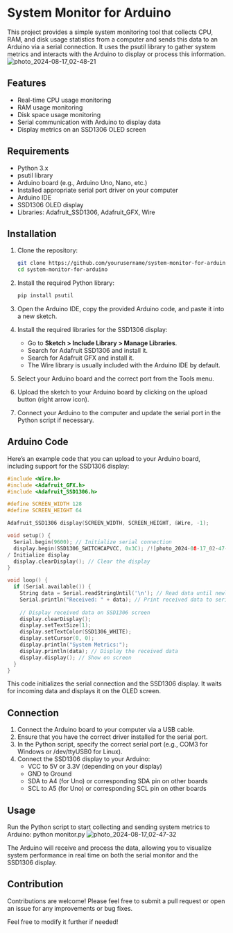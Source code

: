 # System Monitor for Arduino

This project provides a simple system monitoring tool that collects CPU, RAM, and disk usage statistics from a computer and sends this data to an Arduino via a serial connection. It uses the psutil library to gather system metrics and interacts with the Arduino to display or process this information.
![photo_2024-08-17_02-48-21](https://github.com/user-attachments/assets/7905ac4b-08c6-4070-b46d-2d3e22b6e058)

## Features

- Real-time CPU usage monitoring
- RAM usage monitoring
- Disk space usage monitoring
- Serial communication with Arduino to display data
- Display metrics on an SSD1306 OLED screen

## Requirements

- Python 3.x
- psutil library
- Arduino board (e.g., Arduino Uno, Nano, etc.)
- Installed appropriate serial port driver on your computer
- Arduino IDE
- SSD1306 OLED display
- Libraries: Adafruit_SSD1306, Adafruit_GFX, Wire

## Installation

1. Clone the repository:
   ```bash
   git clone https://github.com/yourusername/system-monitor-for-arduino.git
   cd system-monitor-for-arduino
   ```

2. Install the required Python library:
   ```py
   pip install psutil
   ```

3. Open the Arduino IDE, copy the provided Arduino code, and paste it into a new sketch.

4. Install the required libraries for the SSD1306 display:
   - Go to **Sketch > Include Library > Manage Libraries**.
   - Search for Adafruit SSD1306 and install it.
   - Search for Adafruit GFX and install it.
   - The Wire library is usually included with the Arduino IDE by default.

5. Select your Arduino board and the correct port from the Tools menu.

6. Upload the sketch to your Arduino board by clicking on the upload button (right arrow icon).

7. Connect your Arduino to the computer and update the serial port in the Python script if necessary.

## Arduino Code

Here’s an example code that you can upload to your Arduino board, including support for the SSD1306 display:
```cpp
#include <Wire.h>
#include <Adafruit_GFX.h>
#include <Adafruit_SSD1306.h>

#define SCREEN_WIDTH 128
#define SCREEN_HEIGHT 64

Adafruit_SSD1306 display(SCREEN_WIDTH, SCREEN_HEIGHT, &Wire, -1);

void setup() {
  Serial.begin(9600); // Initialize serial connection
  display.begin(SSD1306_SWITCHCAPVCC, 0x3C); /![photo_2024-08-17_02-47-32](https://github.com/user-attachments/assets/583044f4-31a0-43e1-a691-05765af8d754)
/ Initialize display
  display.clearDisplay(); // Clear the display
}

void loop() {
  if (Serial.available()) {
    String data = Serial.readStringUntil('\n'); // Read data until newline
    Serial.println("Received: " + data); // Print received data to serial monitor
    
    // Display received data on SSD1306 screen
    display.clearDisplay();
    display.setTextSize(1);
    display.setTextColor(SSD1306_WHITE);
    display.setCursor(0, 0);
    display.println("System Metrics:");
    display.println(data); // Display the received data
    display.display(); // Show on screen
  }
}
```

This code initializes the serial connection and the SSD1306 display. It waits for incoming data and displays it on the OLED screen.

## Connection

1. Connect the Arduino board to your computer via a USB cable.
2. Ensure that you have the correct driver installed for the serial port.
3. In the Python script, specify the correct serial port (e.g., COM3 for Windows or /dev/ttyUSB0 for Linux).
4. Connect the SSD1306 display to your Arduino:
   - VCC to 5V or 3.3V (depending on your display)
   - GND to Ground
   - SDA to A4 (for Uno) or corresponding SDA pin on other boards
   - SCL to A5 (for Uno) or corresponding SCL pin on other boards

## Usage

Run the Python script to start collecting and sending system metrics to Arduino:
python monitor.py
![photo_2024-08-17_02-47-32](https://github.com/user-attachments/assets/b121e719-e616-462e-a49c-17440a155495)


The Arduino will receive and process the data, allowing you to visualize system performance in real time on both the serial monitor and the SSD1306 display.

## Contribution

Contributions are welcome! Please feel free to submit a pull request or open an issue for any improvements or bug fixes.

Feel free to modify it further if needed!
